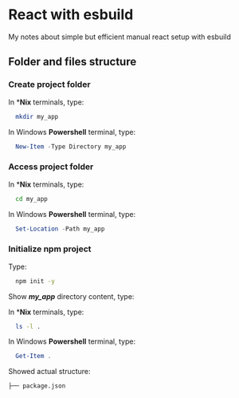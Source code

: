 # React with esbuild

My notes about simple but efficient manual react setup with esbuild

## Folder and files structure

### Create project folder

In ***Nix** terminals, type:

```bash
  mkdir my_app
```

In Windows **Powershell** terminal, type:

```powershell
  New-Item -Type Directory my_app
```

### Access project folder

In ***Nix** terminals, type:

```bash
  cd my_app
```

In Windows **Powershell** terminal, type:

```powershell
  Set-Location -Path my_app
```

### Initialize npm project

Type:

```bash
  npm init -y
```

Show ***my_app*** directory content, type:

In ***Nix** terminals, type:

```bash
  ls -l .
```

In Windows **Powershell** terminal, type:

```powershell
  Get-Item .
```

Showed actual structure:

```bash
├── package.json
```
